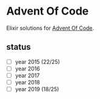 # Advent Of Code

Elixir solutions for [Advent Of Code](https://adventofcode.com/).

## status

* [ ] year 2015 (22/25)
* [ ] year 2016
* [ ] year 2017
* [ ] year 2018
* [ ] year 2019 (18/25)
